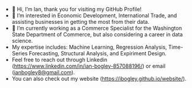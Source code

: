 - 👋 Hi, I’m Ian, thank you for visiting my GitHub Profile!
- 👀 I’m interested in Economic Development, International Trade, and assisting businesses in getting the most from their data.
- 🌱 I’m currently working as a Commerce Specialist for the Washington State Department of Commerce, but also considering a career in data science.
- My expertise includes: Machine Learning, Regression Analysis, Time-Series Forecasting, Structural Analysis, and Expiriment Design.
- Feel free to reach out through Linkedin (https://www.linkedin.com/in/ian-bogley-857088196/) or email (ianbogley8@gmail.com).
- You can also check out my website (https://ibogley.github.io/website/).

<!---
ibogley/ibogley is a ✨ special ✨ repository because its `README.md` (this file) appears on your GitHub profile.
You can click the Preview link to take a look at your changes.
--->

